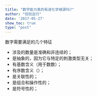 ```yaml
---
title: "数字能力真的有进化学根源吗?"
author: "侃侃迩行"
date: '2017-05-27'
show_toc: true
type: "post"
---
```


数字需要满足的几个特征

- 涉及的数量是准确和非连续的；
- 是抽象的，因为它与特定的刺激类型无关；
- 有基数含义（用于数数）；
- 有序数含义（）；
- 是关联性的；
- 是组合和操作性的；
- 是符号性的；
